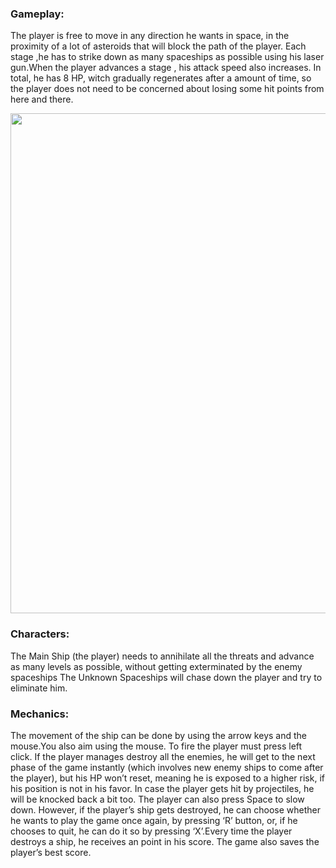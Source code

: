 ### Gameplay: 
The player is free to move in any direction he wants in space, in the proximity of a lot of asteroids that will block the path of the player. Each stage ,he has to strike down as many spaceships as possible using his laser gun.When the player advances a stage , his attack speed also increases. In total, he has 8 HP, witch gradually regenerates after a amount of time, so the player does not need to be concerned about losing some hit points from here and there. 

<img src="https://i.imgur.com/898drhp.png"  width="800"  />

### Characters: 
The Main Ship (the player) needs to annihilate all the threats and advance as many levels as possible, without getting exterminated by the enemy spaceships
The Unknown Spaceships will chase down the player and try to eliminate him.

### Mechanics: 
The movement of the ship can be done by using the arrow keys and the mouse.You also aim using the mouse. To fire the player must press left click. If the player manages destroy all the enemies, he will get to the next phase of the game instantly (which involves new enemy ships to come after the player), but his HP won’t reset, meaning he is exposed to a higher risk, if his position is not in his favor. In case the player gets hit by projectiles, he will be knocked back a bit too. The player can also press Space to slow down. However, if the player’s ship gets destroyed, he can choose whether he wants to play the game once again, by pressing ‘R’ button, or, if he chooses to quit, he can do it so by pressing ‘X’.Every time the player destroys a ship, he receives an point in his score. The game also saves the player’s best score.
